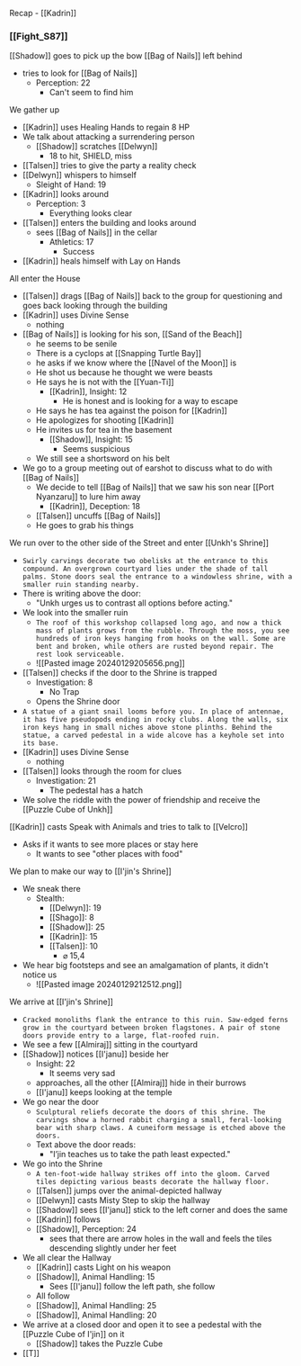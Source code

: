 Recap - [[Kadrin]]

### [[Fight_S87]]
[[Shadow]] goes to pick up the bow [[Bag of Nails]] left behind
- tries to look for [[Bag of Nails]]
	- Perception: 22
		- Can't seem to find him

We gather up
- [[Kadrin]] uses Healing Hands to regain 8 HP
- We talk about attacking a surrendering person
	- [[Shadow]] scratches [[Delwyn]]
		- 18 to hit, SHIELD, miss
- [[Talsen]] tries to give the party a reality check
- [[Delwyn]] whispers to himself
	- Sleight of Hand: 19
- [[Kadrin]] looks around
	- Perception: 3
		- Everything looks clear
- [[Talsen]] enters the building and looks around
	-  sees [[Bag of Nails]] in the cellar
		- Athletics: 17
			- Success
- [[Kadrin]] heals himself with Lay on Hands

All enter the House
- [[Talsen]] drags [[Bag of Nails]] back to the group for questioning and goes back looking through the building
- [[Kadrin]] uses Divine Sense
	- nothing
- [[Bag of Nails]] is looking for his son, [[Sand of the Beach]]
	- he seems to be senile
	- There is a cyclops at [[Snapping Turtle Bay]]
	- he asks if we know where the [[Navel of the Moon]] is
	- He shot us because he thought we were beasts
	- He says he is not with the [[Yuan-Ti]]
		- [[Kadrin]], Insight: 12
			- He is honest and is looking for a way to escape
	- He says he has tea against the poison for [[Kadrin]]
	- He apologizes for shooting [[Kadrin]]
	- He invites us for tea in the basement
		- [[Shadow]], Insight: 15
			- Seems suspicious
	- We still see a shortsword on his belt
- We go to a group meeting out of earshot to discuss what to do with [[Bag of Nails]]
	- We decide to tell [[Bag of Nails]] that we saw his son near [[Port Nyanzaru]] to lure him away
		- [[Kadrin]], Deception: 18
	- [[Talsen]] uncuffs [[Bag of Nails]]
	- He goes to grab his things

We run over to the other side of the Street and enter [[Unkh's Shrine]]
- `Swirly carvings decorate two obelisks at the entrance to this compound. An overgrown courtyard lies under the shade of tall palms. Stone doors seal the entrance to a windowless shrine, with a smaller ruin standing nearby.`
- There is writing above the door:
	- "Unkh urges us to contrast all options before acting."
- We look into the smaller ruin
	- `The roof of this workshop collapsed long ago, and now a thick mass of plants grows from the rubble. Through the moss, you see hundreds of iron keys hanging from hooks on the wall. Some are bent and broken, while others are rusted beyond repair. The rest look serviceable.`
	- ![[Pasted image 20240129205656.png]]
- [[Talsen]] checks if the door to the Shrine is trapped
	- Investigation: 8
		- No Trap
	- Opens the Shrine door
- `A statue of a giant snail looms before you. In place of antennae, it has five pseudopods ending in rocky clubs. Along the walls, six iron keys hang in small niches above stone plinths. Behind the statue, a carved pedestal in a wide alcove has a keyhole set into its base.`
- [[Kadrin]] uses Divine Sense
	- nothing
- [[Talsen]] looks through the room for clues
	- Investigation: 21
		- The pedestal has a hatch
- We solve the riddle with the power of friendship and receive the [[Puzzle Cube of Unkh]]

[[Kadrin]] casts Speak with Animals and tries to talk to [[Velcro]]
- Asks if it wants to see more places or stay here
	- It wants to see "other places with food"

We plan to make our way to [[I'jin's Shrine]]
- We sneak there
	- Stealth:
		- [[Delwyn]]: 19
		- [[Shago]]: 8
		- [[Shadow]]: 25
		- [[Kadrin]]: 15
		- [[Talsen]]: 10
			- ⌀ 15,4
- We hear big footsteps and see an amalgamation of plants, it didn't notice us
	- ![[Pasted image 20240129212512.png]]

We arrive at [[I'jin's Shrine]]
- `Cracked monoliths flank the entrance to this ruin. Saw-edged ferns grow in the courtyard between broken flagstones. A pair of stone doors provide entry to a large, flat-roofed ruin.`
- We see a few [[Almiraj]] sitting in the courtyard
- [[Shadow]] notices [[I'janu]] beside her
	- Insight: 22
		- It seems very sad
	- approaches, all the other [[Almiraj]] hide in their burrows
	- [[I'janu]] keeps looking at the temple
- We go near the door
	- `Sculptural reliefs decorate the doors of this shrine. The carvings show a horned rabbit charging a small, feral-looking bear with sharp claws. A cuneiform message is etched above the doors.`
	- Text above the door reads:
		- "I’jin teaches us to take the path least expected."
- We go into the Shrine
	- `A ten-foot-wide hallway strikes off into the gloom. Carved tiles depicting various beasts decorate the hallway floor.`
	- [[Talsen]] jumps over the animal-depicted hallway
	- [[Delwyn]] casts Misty Step to skip the hallway
	- [[Shadow]] sees [[I'janu]] stick to the left corner and does the same
	- [[Kadrin]] follows
	- [[Shadow]], Perception: 24
		- sees that there are arrow holes in the wall and feels the tiles descending slightly under her feet
- We all clear the Hallway
	- [[Kadrin]] casts Light on his weapon
	- [[Shadow]], Animal Handling: 15
		- Sees [[I'janu]] follow the left path, she follow
	- All follow
	- [[Shadow]], Animal Handling: 25
	- [[Shadow]], Animal Handling: 20
- We arrive at a closed door and open it to see a pedestal with the [[Puzzle Cube of I'jin]] on it
	- [[Shadow]] takes the Puzzle Cube
- [[T]]